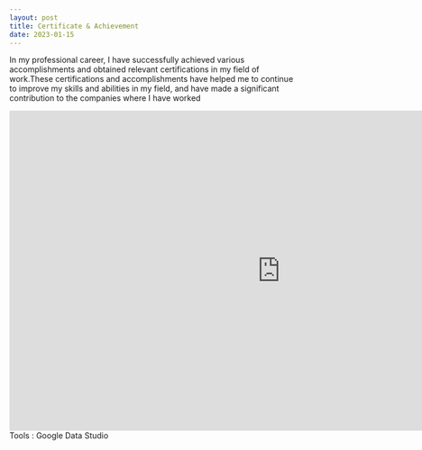 ```yaml
---
layout: post
title: Certificate & Achievement
date: 2023-01-15
---
```


In my professional career, I have successfully achieved various accomplishments and obtained relevant certifications in my field of work.These certifications and accomplishments have helped me to continue to improve my skills and abilities in my field, and have made a significant contribution to the companies where I have worked
<iframe src="https://docs.google.com/presentation/d/e/2PACX-1vS52-EDzCTFWPqqnizN48iIvSYljCdMMhPEbbWmt7_sDL2yZoULrtRRFBzRQi2ENFbjqWfKJ37BV9tD/embed?start=false&loop=false&delayms=3000" frameborder="0" width="960" height="569" allowfullscreen="true" mozallowfullscreen="true" webkitallowfullscreen="true"></iframe>
Tools : Google Data Studio
